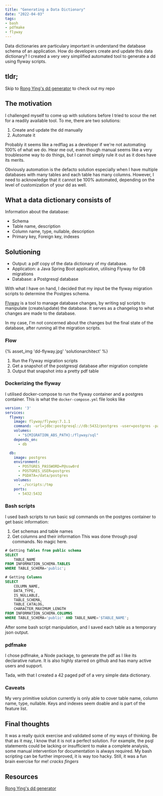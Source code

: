 ```yaml
---
title: "Generating a Data Dictionary"
date: "2022-04-03"
tags:
- bash
- pdfmake
- flyway
---
```


Data dictionaries are particulary important in understand the database schema of an application. How do developers create and update this data dictionary? I created a very very simplified automated tool to generate a dd using flyway scripts.
<!-- excerpt -->

## tldr;
Skip to [Rong Ying's dd generator](https://github.com/kohrongying/data-dictionary-generator) to check out my repo

## The motivation
I challenged myself to come up with solutions before I tried to scour the net for a readily available tool. To me, there are two solutions:
1. Create and update the dd manually 
2. Automate it

Probably it seems like a redflag as a developer if we're not automating 100% of what we do. Hear me out, even though manual seems like a very troublesome way to do things, but I cannot simply rule it out as it does have its merits.

Obviously automation is the defacto solution especially when I have multiple databases with many tables and each table has many columns. However, I need to acknowledge that it cannot be 100% automated, depending on the level of customization of your dd as well.

## What a data dictionary consists of
Information about the database:
- Schema
- Table name, description
- Column name, type, nullable, description
- Primary key, Foreign key, indexes


## Solutioning
- Output: a pdf copy of the data dictionary of my database.
- Application: a Java Spring Boot application, utilising Flyway for DB migrations
- Database: a Postgresql database

With what I have on hand, I decided that my input be the flyway migration scripts to determine the Postgres schema. 

[Flyway](https://flywaydb.org/documentation/) is a tool to manage database changes, by writing sql scripts to manipulate (create/update) the database. It serves as a changelog to what changes are made to the database. 

In my case, I'm not concerned about the changes but the final state of the database, after running all the migration scripts.

### Flow
{% asset_img 'dd-flyway.jpg' 'solutionarchitect' %}

1. Run the Flyway migration scripts
2. Get a snapshot of the postgresql database after migration complete
3. Output that snapshot into a pretty pdf table

### Dockerizing the flyway
I utilised docker-compose to run the flyway container and a postgres container. 
This is what the `docker-compose.yml` file looks like
```yml
version: '3'
services:
  flyway:
    image: flyway/flyway:7.1.1
    command: -url=jdbc:postgresql://db:5432/postgres -user=postgres -password=P@ssw0rd -connectRetries=60 migrate
    volumes:
      - "${MIGRATION_ABS_PATH}:/flyway/sql"
    depends_on:
      - db

  db:
    image: postgres
    environment:
      - POSTGRES_PASSWORD=P@ssw0rd
      - POSTGRES_USER=postgres
      - PGDATA=/data/postgres
    volumes:
      - ./scripts:/tmp
    ports:
      - 5432:5432
```

### Bash scripts
I used bash scripts to run basic sql commands on the postgres container to get basic information:
1. Get schemas and table names
2. Get columns and their information
This was done through psql commands. No magic here.

```sql
# Getting Tables from public schema
SELECT 
    TABLE_NAME 
FROM INFORMATION_SCHEMA.TABLES 
WHERE TABLE_SCHEMA='public';

# Getting Columns
SELECT 
    COLUMN_NAME, 
    DATA_TYPE, 
    IS_NULLABLE,
    TABLE_SCHEMA,
    TABLE_CATALOG,
    CHARACTER_MAXIMUM_LENGTH 
FROM INFORMATION_SCHEMA.COLUMNS 
WHERE TABLE_SCHEMA='public' AND TABLE_NAME='$TABLE_NAME';

```

After some bash script manipulation, and I saved each table as a temporary json output.

### pdfmake
I chose pdfmake, a Node package, to generate the pdf as I like its declarative nature. It is also highly starred on github and has many active users and support.

Tada, with that I created a 42 paged pdf of a very simple data dictionary.

### Caveats
My very primitive solution currently is only able to cover table name, column name, type, nullable. Keys and indexes seem doable and is part of the feature list.

## Final thoughts
It was a really quick exercise and validated some of my ways of thinking. Be that as it may, I know that it is not a perfect solution.
For example, the psql statements could be lacking or insufficient to make a complete analysis, some manual intervention for documentation is always required.
My bash scripting can be further improved, it is way too hacky. Still, it was a fun brain exercise for me! *cracks fingers*

## Resources
[Rong Ying's dd generator](https://github.com/kohrongying/data-dictionary-generator)


